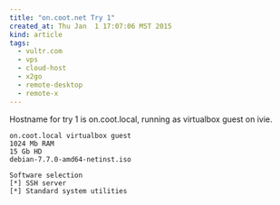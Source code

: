 ```yaml
---
title: "on.coot.net Try 1"
created_at: Thu Jan  1 17:07:06 MST 2015
kind: article
tags:
  - vultr.com
  - vps
  - cloud-host
  - x2go
  - remote-desktop
  - remote-x
---
```


Hostname for try 1 is on.coot.local,
running as virtualbox guest on ivie.

~~~~~~~~~~
on.coot.local virtualbox guest
1024 Mb RAM
15 Gb HD
debian-7.7.0-amd64-netinst.iso
~~~~~~~~~~

~~~~~~~~~~
Software selection
[*] SSH server
[*] Standard system utilities
~~~~~~~~~~

